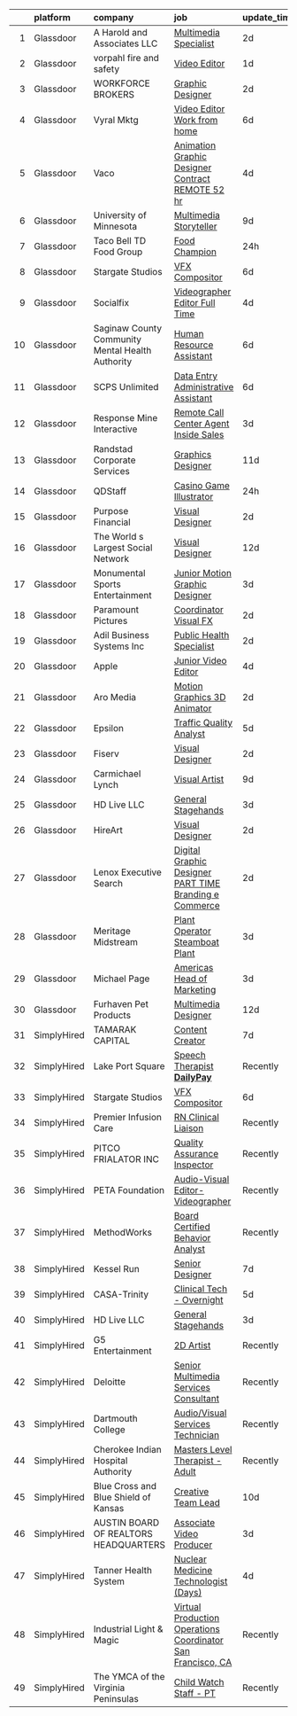

|    | platform    | company                                          | job                                                                                                                                                                                                                                                                                                                                                                                                                                                                                                                                                                                                                                                                                                                                                                                                                                                                                                                                                                                                                                                                                                                                                                                                                                                                                                                                                                                                              | update_time   | location             |
|---:|:------------|:-------------------------------------------------|:-----------------------------------------------------------------------------------------------------------------------------------------------------------------------------------------------------------------------------------------------------------------------------------------------------------------------------------------------------------------------------------------------------------------------------------------------------------------------------------------------------------------------------------------------------------------------------------------------------------------------------------------------------------------------------------------------------------------------------------------------------------------------------------------------------------------------------------------------------------------------------------------------------------------------------------------------------------------------------------------------------------------------------------------------------------------------------------------------------------------------------------------------------------------------------------------------------------------------------------------------------------------------------------------------------------------------------------------------------------------------------------------------------------------|:--------------|:---------------------|
|  1 | Glassdoor   | A  Harold and Associates  LLC                    | [Multimedia Specialist](https://www.glassdoor.com/partner/jobListing.htm?pos=128&ao=1136043&s=58&guid=00000181c804be48900df1cc1fd72e0e&src=GD_JOB_AD&t=SR&vt=w&ea=1&cs=1_8333eaa5&cb=1656918163585&jobListingId=1007976546724&jrtk=3-0-1g7409fofk62h801-1g7409foukuhv800-23448ccb9aa896b8-)                                                                                                                                                                                                                                                                                                                                                                                                                                                                                                                                                                                                                                                                                                                                                                                                                                                                                                                                                                                                                                                                                                                      | 2d            | Jacksonville, FL     |
|  2 | Glassdoor   | vorpahl fire and safety                          | [Video Editor](https://www.glassdoor.com/partner/jobListing.htm?pos=103&ao=1110586&s=58&guid=00000181c804be48900df1cc1fd72e0e&src=GD_JOB_AD&t=SR&vt=w&ea=1&cs=1_aab1cf2a&cb=1656918163582&jobListingId=1007979048734&cpc=59DEFF8D475298C3&jrtk=3-0-1g7409fofk62h801-1g7409foukuhv800-3e4898d827556b1f--6NYlbfkN0D4nuovUOU2dPryPr7-xanE7ZFWASvaSyNm3BqXIbrO0qkmT-zCxvI2C2ugo7yCEShKPJrS2vRya8ksvBt0NAz4TZZeA4kWd_AkIsEQ8WIJGiAG4WQlOd2HH3hDeejaZqFlfQ9hJCtxHa9jL7iUUrNP-MuRHVR3oUbTmBwGqZr8LThto0pg5CH684ML43fkJFNLvxaFzEB5v6unrHTXnOtmoFVQlMAHF4CoKHevZZv0KvQnSyGAS_fmwPu_t-y3MdTOt8GwkIQ9xOxzXyCCSxOPZEdEvAAaYeT4QzDcTzGqdYN2nVv_MwILclVzq-haDtTPHVaddfNLMBHyhZxteu3btnLC1Gv50nd53CTur0_CuNbl18Eq_AzprICBGWfaTblZa5mCmENCYW_sGkGXf_dARYV5NdmQjLmHtoXinZ6eC_6oDCFRDqc6ttah9q0oVnIJAytT6yvuiuRQjjimt_DXms5uvdWKseCMX8XF4_GGWC2nFbjbovnR)                                                                                                                                                                                                                                                                                                                                                                                                                                                                                                                                                                          | 1d            | Remote               |
|  3 | Glassdoor   | WORKFORCE BROKERS                                | [Graphic Designer](https://www.glassdoor.com/partner/jobListing.htm?pos=106&ao=1110586&s=58&guid=00000181c804be48900df1cc1fd72e0e&src=GD_JOB_AD&t=SR&vt=w&ea=1&cs=1_f60d2560&cb=1656918163583&jobListingId=1007977024832&cpc=44CD5376B8534B8F&jrtk=3-0-1g7409fofk62h801-1g7409foukuhv800-3709f68a092d9a9a--6NYlbfkN0B6ls-YGT9t6T3WXqZ08lpEiN6RXNoi-mh5_PH56RHjdGrctHWa2iIpD3vtJZTHuouNaIGdt7jbIu39vSRIULuMO9DFWiEbSmExgkrK4xpnxfmnNPsuG8uIuIXb-vIdMggURJDa2z8JOIJq2CyyCl_o9ygdpdLu6okTLtC1cCFyJmT3YOzlWEZ0si8A0TIh1UNyEVh7MZMq-I5_uHseTvl_kfIpAOmWwT-V4C3hlOT4WRO_fLimzqDdXhyd-O2ULiMh0Izd2b3T5RfPsg3Qdg8prsIrXqTO7f82o7EU3jD_mxLchDQWUVWqhn3D81LvwhiT-sKFIsqsqbd4NW3tvuLPsYBxtCCkucJfJMWgCIbQdyZF-Z9tScoKIgA3tmY4E2zZdkY7wsZSPaygk6KNqBoDzYA8Tqas_mVhEzTrsjMK1qa__GYbuAyXeZMI-MrM2y4KcynwjRwDoeRHOg30hPufAds93rH2CbEsf3pgph-Ynhbbd-dE6YRkS3nmFO4kWVsvmD_Rb1Ai9jDeMY7AtrwwfuB7E71WHjk%3D)                                                                                                                                                                                                                                                                                                                                                                                                                                                                                                                        | 2d            | Nashville, TN        |
|  4 | Glassdoor   | Vyral Mktg                                       | [Video Editor  Work from home ](https://www.glassdoor.com/partner/jobListing.htm?pos=114&ao=1136043&s=58&guid=00000181c804be48900df1cc1fd72e0e&src=GD_JOB_AD&t=SR&vt=w&ea=1&cs=1_bbbdbc38&cb=1656918163585&jobListingId=1007967372023&jrtk=3-0-1g7409fofk62h801-1g7409foukuhv800-dcad1f92b004c58f-)                                                                                                                                                                                                                                                                                                                                                                                                                                                                                                                                                                                                                                                                                                                                                                                                                                                                                                                                                                                                                                                                                                              | 6d            | Omaha, NE            |
|  5 | Glassdoor   | Vaco                                             | [Animation Graphic Designer Contract REMOTE  52 hr](https://www.glassdoor.com/partner/jobListing.htm?pos=110&ao=1110586&s=58&guid=00000181c804be48900df1cc1fd72e0e&src=GD_JOB_AD&t=SR&vt=w&ea=1&cs=1_5bb971d6&cb=1656918163584&jobListingId=1007971871608&cpc=6FC5BA77C9A4CD78&jrtk=3-0-1g7409fofk62h801-1g7409foukuhv800-d4d4a80fe2e5aae8--6NYlbfkN0D_sybMACCpf9B-677oK5j6rPldVB6BlrVvFjO_o-GJZbzuF-qh4PxErFUqfUsv_6thq8g4D528oZ7ZC6V_prj0abU2-epovRai-qZXnmaBSbOCT3Oy3osdvbpymSrBpBhksOZe_KeUepKZAREmJN4LsPPetNaXk-TapOqKYSgPIJBpn5-T1KQu_1hjO2gztrkC0jFCdN3t4JvG56aMBknq7wXgXBSdp9czWOpcfBpYP1RulNYfgydMTmm2R9enHipCgE11W3bXJLRJ2zv6zqS9tmSNi7e6T2LmPIVe5U5y1mbV1KQ9y1m8zDWBJfetxGC7sVVQpS8YmS3l2nGdTS4aKsGKLSc_K_Ku68UNiXMBhn2Yur4SRMt7ghIRmtlWU28w80vl4DFXCl3jdllLpjkzRrumG39caiejqdVdXsnxcKZ0CPJamwxMDaFjzorSKI09k51r8O2mlqxHWUw8cXYukE-KrD-We80-XAX6MdfMbcHB45z52VboAIL2BYjuNwA8DJvtkOfMaRIXMPqju2K0Bmv3pcxYxqk%3D)                                                                                                                                                                                                                                                                                                                                                                                                                                                                                       | 4d            | Atlanta, GA          |
|  6 | Glassdoor   | University of Minnesota                          | [Multimedia Storyteller](https://www.glassdoor.com/partner/jobListing.htm?pos=116&ao=1136043&s=58&guid=00000181c804be48900df1cc1fd72e0e&src=GD_JOB_AD&t=SR&vt=w&cs=1_2d5453df&cb=1656918163585&jobListingId=1007962465730&jrtk=3-0-1g7409fofk62h801-1g7409foukuhv800-e75b932e3d2bffcc-)                                                                                                                                                                                                                                                                                                                                                                                                                                                                                                                                                                                                                                                                                                                                                                                                                                                                                                                                                                                                                                                                                                                          | 9d            | Minneapolis, MN      |
|  7 | Glassdoor   | Taco Bell   TD Food Group                        | [Food Champion](https://www.glassdoor.com/partner/jobListing.htm?pos=117&ao=1136043&s=58&guid=00000181c804be48900df1cc1fd72e0e&src=GD_JOB_AD&t=SR&vt=w&ea=1&cs=1_9c7925e3&cb=1656918163585&jobListingId=1007979725005&jrtk=3-0-1g7409fofk62h801-1g7409foukuhv800-b90a75d25d01a663-)                                                                                                                                                                                                                                                                                                                                                                                                                                                                                                                                                                                                                                                                                                                                                                                                                                                                                                                                                                                                                                                                                                                              | 24h           | Barrigada, GU        |
|  8 | Glassdoor   | Stargate Studios                                 | [VFX Compositor](https://www.glassdoor.com/partner/jobListing.htm?pos=115&ao=1136043&s=58&guid=00000181c804be48900df1cc1fd72e0e&src=GD_JOB_AD&t=SR&vt=w&ea=1&cs=1_e80ae431&cb=1656918163585&jobListingId=1007966697021&jrtk=3-0-1g7409fofk62h801-1g7409foukuhv800-9a82145b9a2f7faf-)                                                                                                                                                                                                                                                                                                                                                                                                                                                                                                                                                                                                                                                                                                                                                                                                                                                                                                                                                                                                                                                                                                                             | 6d            | Remote               |
|  9 | Glassdoor   | Socialfix                                        | [Videographer   Editor   Full Time](https://www.glassdoor.com/partner/jobListing.htm?pos=127&ao=1136043&s=58&guid=00000181c804be48900df1cc1fd72e0e&src=GD_JOB_AD&t=SR&vt=w&cs=1_d0b1b9ba&cb=1656918163585&jobListingId=1007970454580&jrtk=3-0-1g7409fofk62h801-1g7409foukuhv800-0e3c5aa87cda38bc-)                                                                                                                                                                                                                                                                                                                                                                                                                                                                                                                                                                                                                                                                                                                                                                                                                                                                                                                                                                                                                                                                                                               | 4d            | New Jersey           |
| 10 | Glassdoor   | Saginaw County Community Mental Health Authority | [Human Resource Assistant](https://www.glassdoor.com/partner/jobListing.htm?pos=125&ao=1136043&s=58&guid=00000181c804be48900df1cc1fd72e0e&src=GD_JOB_AD&t=SR&vt=w&ea=1&cs=1_f150b39e&cb=1656918163585&jobListingId=1007967051572&jrtk=3-0-1g7409fofk62h801-1g7409foukuhv800-f3458c4dd9227817-)                                                                                                                                                                                                                                                                                                                                                                                                                                                                                                                                                                                                                                                                                                                                                                                                                                                                                                                                                                                                                                                                                                                   | 6d            | Saginaw, MI          |
| 11 | Glassdoor   | SCPS Unlimited                                   | [Data Entry Administrative Assistant](https://www.glassdoor.com/partner/jobListing.htm?pos=123&ao=1136043&s=58&guid=00000181c804be48900df1cc1fd72e0e&src=GD_JOB_AD&t=SR&vt=w&ea=1&cs=1_7adabc7b&cb=1656918163585&jobListingId=1007966772248&jrtk=3-0-1g7409fofk62h801-1g7409foukuhv800-51cfadbc110e7e2c-)                                                                                                                                                                                                                                                                                                                                                                                                                                                                                                                                                                                                                                                                                                                                                                                                                                                                                                                                                                                                                                                                                                        | 6d            | Torrance, CA         |
| 12 | Glassdoor   | Response Mine Interactive                        | [Remote Call Center Agent   Inside Sales](https://www.glassdoor.com/partner/jobListing.htm?pos=124&ao=1136043&s=58&guid=00000181c804be48900df1cc1fd72e0e&src=GD_JOB_AD&t=SR&vt=w&ea=1&cs=1_755da430&cb=1656918163585&jobListingId=1007975490246&jrtk=3-0-1g7409fofk62h801-1g7409foukuhv800-320ff775318f2e4b-)                                                                                                                                                                                                                                                                                                                                                                                                                                                                                                                                                                                                                                                                                                                                                                                                                                                                                                                                                                                                                                                                                                    | 3d            | Remote               |
| 13 | Glassdoor   | Randstad Corporate Services                      | [Graphics Designer](https://www.glassdoor.com/partner/jobListing.htm?pos=113&ao=1110586&s=58&guid=00000181c804be48900df1cc1fd72e0e&src=GD_JOB_AD&t=SR&vt=w&ea=1&cs=1_70a52b19&cb=1656918163584&jobListingId=1007956936507&cpc=3BA4CE39D5B5DEF5&jrtk=3-0-1g7409fofk62h801-1g7409foukuhv800-a10c52663c4a0b0b--6NYlbfkN0BI5uAquhv6luMiTjTK_pX6QnJ2xp26kgPF5SzwDlAeCi5lf3b2XVfwewJLgvbddXrnkjAgf-DLwTxLM4Vsu2uYSNqr9WtG1MydVLDUwSL6YlNtPNbrBiium05jJvrjSJZqdhgHc3HAi3KFze3Lnb-IK821tnL8Sn_43Zfyq5uwcjA8F92Bo9nxKGZyAKLSPCmleAFoOXxkQQGL3G1CYaNsFzEtk13wYbD0HGVNdhI6bcRjaBfmCPYSSoWZPp0Wr-yrhq23fcG-KWVoXD8_du1Ui60t7awYBKK6ZcfhEbIV-TaV3tv9kwyQblikZQEef84ladyQ9cabNYKRA4z0QoAPofUsovnlto7Pm02sz0NBpJYuw0uK1KpejmTpU4xtY-8ILlWSwLCFu92K4-hMkwqw-mwSIIlzbeRiQ7CcQWlxH3xBnGAi_I-qSF-IQBqn8X95gH9VhIJiPPDEVznlYq4Ol7uppYGoJPvBiPJ8Z_jVW_m8y_dTA8176c8DOJj-Knu3oAVFruUr71uPjWniohrHMOZWlzeviIimIH4avQxSMEfVHdkhkSXo9NIvLJkckAFW2nII9SP-R7pgIYrgpOP6h8p0PkE5__2_A-AmVgQaReNmh0VCGDo5isNtd_PASCbjBzeiaZWkVNKQQI1d7CTi)                                                                                                                                                                                                                                                                                                                                                                                                     | 11d           | Remote               |
| 14 | Glassdoor   | QDStaff                                          | [Casino Game Illustrator](https://www.glassdoor.com/partner/jobListing.htm?pos=120&ao=1136043&s=58&guid=00000181c804be48900df1cc1fd72e0e&src=GD_JOB_AD&t=SR&vt=w&ea=1&cs=1_3d09393e&cb=1656918163585&jobListingId=1007979465017&jrtk=3-0-1g7409fofk62h801-1g7409foukuhv800-7b5571057083f71e-)                                                                                                                                                                                                                                                                                                                                                                                                                                                                                                                                                                                                                                                                                                                                                                                                                                                                                                                                                                                                                                                                                                                    | 24h           | Escondido, CA        |
| 15 | Glassdoor   | Purpose Financial                                | [Visual Designer](https://www.glassdoor.com/partner/jobListing.htm?pos=101&ao=1110586&s=58&guid=00000181c804be48900df1cc1fd72e0e&src=GD_JOB_AD&t=SR&vt=w&cs=1_03a00e16&cb=1656918163581&jobListingId=1007978027094&cpc=956B2567E1972B70&jrtk=3-0-1g7409fofk62h801-1g7409foukuhv800-80917c0488b41800--6NYlbfkN0DSwrzLV_d009t00Noqv8485ZIMmCq0NIXHKosxbhm15qabQEHgk6wsQRlkA3A80bZb9PbpfHGfKe6iUksRL5ftl87KqNy0Y1yMxMeGftJ4MLYIdzNZ_HOrtLRBVHg6zEmRj0Y_A5RJolt1YIyNjcFsaNldLVCojNt0wxCcr-19apgb-_7QqN3pZVUvMt7LbQ_d6mEFrDRaDu_MujOxojCsx_GrX7bWPkHN6hYwIUihZXt4egCJyEmwdnITSAlu9zY_qlybmtuQMnnH7G93o-YMOJPsf_eA1fcL8FH6kBBeFFi4XCi_F86NfFzkwIQyZAZby6NcbU1_YvoSEuVO_Qk-S_3j1MS1TublF2vCwU1ZJvFD_waf_eqWxn7qCduZi7OjGlqUtXDyF-v1K2o4rWddY1pgsgfqraKNf0DJCG1m1jB3LCiCPcbH032hS12tNdFUUhb8lzvVmLijYqrtuOUYUjGOuCA1YvEGo2PJwrs-qelVeLJiV3bCsqY6hfnkdNKcwBRvugVaXrr1CnN5pJE70POAzfAAXh9nIrGSPWCVZ_ohk_4TCnNijyiBhmbOLzyXITZtYAxWCtpWSn3CNFX7uKoICCEEIsWbBZWxdIasFy0Qd0wgMvim04OH60DJ9HCVI6WeH9wO9wpkm2r0Wy3UAZggyhKcfHR8OqBLTNhyxLnrLFtvpL585IuyH7XV15Q%3D)                                                                                                                                                                                                                                                                                                                                                              | 2d            | Spartanburg, SC      |
| 16 | Glassdoor   | The World s Largest Social Network               | [Visual Designer](https://www.glassdoor.com/partner/jobListing.htm?pos=109&ao=1110586&s=58&guid=00000181c804be48900df1cc1fd72e0e&src=GD_JOB_AD&t=SR&vt=w&ea=1&cs=1_1d05acfd&cb=1656918163584&jobListingId=1007955687007&cpc=F4EED0218A761C36&jrtk=3-0-1g7409fofk62h801-1g7409foukuhv800-ce8889ce7fc4f548--6NYlbfkN0DSgjPPcnEdvoK3uuxfISLALE6pB1FR7YSHOr_tSg5_QGIhoz_2VqUepdcKLBLI_zQ5boPxTjRiTM9bxT1QoaUOlrfsHjXjdD7u_YtKGV3lMlJO6Y-qOS1T_1INYeJezg33-OILdvl-nqj3731pyrhlwU2TCpzVvVh0ZCH5wJIOVcJpkMs-7SvtvO1fYGBXDYXkWEzcXKgdFLyzqXqqARvvPsRQygOzFTwPSZOCeofJHJWFPd9DhIW0HCGsgtAlBeHvh1sMOzoOSj8qeurATZMH_XPFdRTNPC0Uw1CETwk1TNxRcdj3bGns5uCeLrUkrd4hG9wUCNOjD15mkJDYhqRZOk69_zWZh6Mu8Mw13BGLSv9nNmQvDn013ka5Mw-P4KWIMYvxz4f1_YjS7NLz4PIbxD-1hHPwa1w2Nb-6-tedf-QZ8cEB37LIifWZa1v4PaoCUBBpoGVJ7mhOx_bh0G38toYO_HSF4l3Y7v9BtS-j5xBbv1Sl3P1WYTI1c1Pmw3CFay57_YMt1UOFC494fhxhpNPtsQA9dFB4StfH0tlPTJRRw9A9Y9nEx27M29IA52R1Vh9ngznOAQ%3D%3D)                                                                                                                                                                                                                                                                                                                                                                                                                                                                           | 12d           | San Francisco, CA    |
| 17 | Glassdoor   | Monumental Sports   Entertainment                | [Junior Motion Graphic Designer](https://www.glassdoor.com/partner/jobListing.htm?pos=122&ao=1136043&s=58&guid=00000181c804be48900df1cc1fd72e0e&src=GD_JOB_AD&t=SR&vt=w&cs=1_7448dc55&cb=1656918163585&jobListingId=1007973152283&jrtk=3-0-1g7409fofk62h801-1g7409foukuhv800-f89fdc98d1257624-)                                                                                                                                                                                                                                                                                                                                                                                                                                                                                                                                                                                                                                                                                                                                                                                                                                                                                                                                                                                                                                                                                                                  | 3d            | Washington, DC       |
| 18 | Glassdoor   | Paramount Pictures                               | [Coordinator  Visual FX](https://www.glassdoor.com/partner/jobListing.htm?pos=119&ao=1136043&s=58&guid=00000181c804be48900df1cc1fd72e0e&src=GD_JOB_AD&t=SR&vt=w&cs=1_c7d0fcaa&cb=1656918163585&jobListingId=1007977299470&jrtk=3-0-1g7409fofk62h801-1g7409foukuhv800-5c747d95737274b9-)                                                                                                                                                                                                                                                                                                                                                                                                                                                                                                                                                                                                                                                                                                                                                                                                                                                                                                                                                                                                                                                                                                                          | 2d            | Los Angeles, CA      |
| 19 | Glassdoor   | Adil Business Systems  Inc                       | [Public Health Specialist](https://www.glassdoor.com/partner/jobListing.htm?pos=111&ao=1110586&s=58&guid=00000181c804be48900df1cc1fd72e0e&src=GD_JOB_AD&t=SR&vt=w&ea=1&cs=1_91c8f129&cb=1656918163584&jobListingId=1007976635679&cpc=F41FEAB56D215062&jrtk=3-0-1g7409fofk62h801-1g7409foukuhv800-deaecac8f372fddc--6NYlbfkN0ALJ8-BgTMq8Aq73shKeY4PE6BPURZg6DHZNdKer2lE6npOpRHJfSdxGOk5ME_WyD3pqTQN5Cm3TAEhU_qJAJIe3qMatUqXjAZZTAAagwqWDzppnkeirqdw01FRcbikI2JKo_IQgTehsJ9u2MuJ4PDcQaTYkBKYe4PtWOJx5xEU8pHWRM3J_WAm7YULj_PdNfi9WOIWy5PMuVYn_Qmcp0XHA8XwJ-74W6yBcPcQSdllrO_SasM2iMxF1DQQcxKa1-lVkuQBmzwiE_7s4PwGOMst2AWKAGlHfIh4mu8e3cMvVlKgoutJs0bdktUKdFzHsjn5TgeNNGsvuFA1GHdq529eaKjSe9iYyMRpS6pJICzkvTdqb5gDppBnHzBfkxE_6Uzlf4rz6QzSDtTBbTl31SZQAm6ILk1bQFlljTuTFZfFO-i5sjeXd6buk3B1z5os05uguN0Cny0jEIdcFfu1mUzkonyBnhWlTfia8OF4jKwrBUthXP-MlhbiDsxD71cFPK-IBR3mmBdwdg%3D%3D)                                                                                                                                                                                                                                                                                                                                                                                                                                                                                                                                  | 2d            | Cranston, RI         |
| 20 | Glassdoor   | Apple                                            | [Junior Video Editor](https://www.glassdoor.com/partner/jobListing.htm?pos=126&ao=1136043&s=58&guid=00000181c804be48900df1cc1fd72e0e&src=GD_JOB_AD&t=SR&vt=w&cs=1_8f0b23b4&cb=1656918163585&jobListingId=1007970446846&jrtk=3-0-1g7409fofk62h801-1g7409foukuhv800-7d0171da10fda862-)                                                                                                                                                                                                                                                                                                                                                                                                                                                                                                                                                                                                                                                                                                                                                                                                                                                                                                                                                                                                                                                                                                                             | 4d            | Cupertino, CA        |
| 21 | Glassdoor   | Aro Media                                        | [Motion Graphics 3D Animator](https://www.glassdoor.com/partner/jobListing.htm?pos=104&ao=1110586&s=58&guid=00000181c804be48900df1cc1fd72e0e&src=GD_JOB_AD&t=SR&vt=w&ea=1&cs=1_f3eb1b99&cb=1656918163583&jobListingId=1007977616486&cpc=56C4EA4A1A191A49&jrtk=3-0-1g7409fofk62h801-1g7409foukuhv800-b120fe1b859ad968--6NYlbfkN0A953Z9EfJZc5Z9y7Wb0NkuJO-5BBnqXCJSieP3bN3oT5bPCnx7cVWY8ewKnLwouyIJKlOmm3CjHcy64TAhoSfh8JIpJ78OjKdJOzhJLdVV_2PVwPwZeKDpCYs-QD_PuVac8R9nn6NCnILtT4KSlPNPqUez0_Ou64wbOI-tZnfkNqCBRN7hD4JV7wlC6LeXpGGVui9VATYoHHsgGfHbE7KRG6qqWrzTCD8GLmux4rbHfLhmCHgp3Rlk9XhwNmqa16JWA0lOVCuxp9ruko_sIlNH_tPEOjOU8bF-lM4q06FSaiCnpqRc_u1zgWuvCVF2Xb-AoJ03jenn93JThGzlX-LqqstOBQGJtO_112myPX511POvKKpgiX4211OYa_R-VJ7Hncsg34_g50PaST-qOMfAVtt2BYjAaRVdtqZnCw78qDqt7_6QBW-a7MemxPHiwyhWyVEsqMtl87uipNqu752ZY-FJO6yfZObw6H814ha7D6uBaSYldl-rVnz0Gyh5SZM%3D)                                                                                                                                                                                                                                                                                                                                                                                                                                                                                                                                             | 2d            | Remote               |
| 22 | Glassdoor   | Epsilon                                          | [Traffic Quality Analyst](https://www.glassdoor.com/partner/jobListing.htm?pos=102&ao=1110586&s=58&guid=00000181c804be48900df1cc1fd72e0e&src=GD_JOB_AD&t=SR&vt=w&cs=1_8ad06753&cb=1656918163581&jobListingId=1007968863384&cpc=20E46BB5786CE82A&jrtk=3-0-1g7409fofk62h801-1g7409foukuhv800-5c126fd60c971240--6NYlbfkN0D3zZ_ASCFyv4hXru9Ra-w9vKx6N-cVz9iFs_U0KKU9L5k_mGLbOFh6mBfr7FZGqbBCt4ox1SoM7xTaFJn3BdLKm14rN0g-_L1Bp9ab6mZwLDBCjffAtHkPgD-2x5KCyPS4s0Ew4wjuYiWTSl7kUfRJVOiINVKlJmNo2T99t93_9P4BAzE-OyOwR5ZDT-UZLd1SC6XFSzX8pGhKlKd5OJzTBX5xabCEVH9ePDBrHqtZJr-Dm_X8qxNW-nK3BJyfdH0T1HTQ3k7nrzoKplCixSMheTEx3w7Uo1a7yxlfvzv6u9evNds2kjZcQZvpS5KBHwkXnZ6Edr7C1MtnQLDhKPWzeYkKH1UEpF1P3pdxgKRwgTvYMBr7iFD0d9PvUV0GEGpSj6ggBDLsJvxkf2NOuYZ8pTjavVz0SVQd7Ho8IwASE2ExuAVcJWEs_sd2MOOhh_E09odMpZdSFpExoyVsmectjThznrGUwZMR4cauUADhnd17RKZ63FejfD90qVhsqt40qsuXXYeQ4Zw5hsU2dO8Se7NaaPdXrUq07HmVxAmAmA%3D%3D)                                                                                                                                                                                                                                                                                                                                                                                                                                                                                                        | 5d            | Agoura Hills, CA     |
| 23 | Glassdoor   | Fiserv                                           | [Visual Designer](https://www.glassdoor.com/partner/jobListing.htm?pos=107&ao=1110586&s=58&guid=00000181c804be48900df1cc1fd72e0e&src=GD_JOB_AD&t=SR&vt=w&cs=1_f1e0849f&cb=1656918163582&jobListingId=1007977597118&cpc=451933188B21919D&jrtk=3-0-1g7409fofk62h801-1g7409foukuhv800-8b699b3c53af99c8--6NYlbfkN0BhYylDqghje0ff2KplHg9yv97rDOpeEevfMVEZYorIBLrP4vrvtfO4wMO5SUYSXSYVHSGEFBbXm-eEYmd-kT3XWGkCF6EZoYk2twLZD_qqNloACqibtt_YO-i3zR_KC1OWo8MuYst3cGJ8eLYZZy7hMbU0vnkUubmHDScQnHbzgi1fqs7qXvZTVglUK2JraGI_S1jPn0r_E55zyXjlFwUeScTbSnaQo8bN82LlXneKgAAH4JifFDAXs9O3XGV_haj19ELjta_X_94TlH1CJOe0dnAes1Awsyw2i2S-5pAcZ3x4CD0NdhQyQPFU3_44mNkVHFNBFRYKm4tX4pX5RCdqQ4p4Ktf7UyD9TUmb2LucQUhSNTd5A2T0QCQe9fpziHI0-mB285CqeyNvpKxTYbRiO8scdqKjz3G5EXy0tjlAv3oe8iRx27GeGngveCBxevXPWKsO0sltIM8DirU-D6BUZz7b1p0KHQ7Rs_6_mroFxd1fzGEtJq66lcVsVeq2qKqfcvJ8gSQIq1NxDj6KBY-iUZPiyw4GqcoBm8_D4tvtNRlmb9e5KNYdRxDZPbspRZMuirUVhU42G5SOBtSTJ372)                                                                                                                                                                                                                                                                                                                                                                                                                                                                            | 2d            | Short Hills, NJ      |
| 24 | Glassdoor   | Carmichael Lynch                                 | [Visual Artist](https://www.glassdoor.com/partner/jobListing.htm?pos=118&ao=1136043&s=58&guid=00000181c804be48900df1cc1fd72e0e&src=GD_JOB_AD&t=SR&vt=w&ea=1&cs=1_4c455379&cb=1656918163585&jobListingId=1007962827087&jrtk=3-0-1g7409fofk62h801-1g7409foukuhv800-113ec67f025a0557-)                                                                                                                                                                                                                                                                                                                                                                                                                                                                                                                                                                                                                                                                                                                                                                                                                                                                                                                                                                                                                                                                                                                              | 9d            | Minneapolis, MN      |
| 25 | Glassdoor   | HD Live LLC                                      | [General Stagehands](https://www.glassdoor.com/partner/jobListing.htm?pos=129&ao=1136043&s=58&guid=00000181c804be48900df1cc1fd72e0e&src=GD_JOB_AD&t=SR&vt=w&ea=1&cs=1_64b26d70&cb=1656918163585&jobListingId=1007975113134&jrtk=3-0-1g7409fofk62h801-1g7409foukuhv800-b4cd6235db8c3a9d-)                                                                                                                                                                                                                                                                                                                                                                                                                                                                                                                                                                                                                                                                                                                                                                                                                                                                                                                                                                                                                                                                                                                         | 3d            | Cincinnati, OH       |
| 26 | Glassdoor   | HireArt                                          | [Visual Designer](https://www.glassdoor.com/partner/jobListing.htm?pos=108&ao=1110586&s=58&guid=00000181c804be48900df1cc1fd72e0e&src=GD_JOB_AD&t=SR&vt=w&ea=1&cs=1_12350c17&cb=1656918163583&jobListingId=1007977899718&cpc=32EE424DE2B657EB&jrtk=3-0-1g7409fofk62h801-1g7409foukuhv800-6b81546da584eca9--6NYlbfkN0DSgjPPcnEdvoK3uuxfISLALE6pB1FR7YSHOr_tSg5_QGIhoz_2VqUepdcKLBLI_zRMcw5tZLk0llKVt2y6ZfiF4DESAVdIA6LN-upTV22_17VrfVykjSV0VMoSUitqLSUxFeDIRenTk7qBgG9isPPAptWdBwEzys-kXPnwu_QKz_k2Yd4TJDkfHDP3QMunpPgki-jMRrSf5a3K__qJGVZQfaE5mvpGxwx13JZ81hcguXcFq2FjLT_WtDopEQRG-WqXa8bV7rlNnpRwzdCB9buRaov3mrFMgECxeq8wNhXJ53KFn1jHXrFemA65qBxua7-C9j9WBWXc3WQpgZLbccWO2SAwu4CuGgvZmIuPZC1Jbx0v5MzezGFjvsPCQkpHPs90KmolcFzmEheXlfEYczMNsbHM0Ol4FtY0YYVF7V-inSnWH9gWG3UlTzTk0dJEy3TF8d0b0NJw5Bi8HjSgjugZXdJN0hf8OOI0NmyjN6OBNU-CTIWcO_41ee8IF4CzHm0WTk_U1axyehkFFeBSBqm45J7CP9YRsICendjKChxKEmC7OjkkinU8WQGV15n_wxU%3D)                                                                                                                                                                                                                                                                                                                                                                                                                                                                                         | 2d            | Los Angeles, CA      |
| 27 | Glassdoor   | Lenox Executive Search                           | [Digital Graphic Designer  PART TIME  Branding  e Commerce  ](https://www.glassdoor.com/partner/jobListing.htm?pos=105&ao=1110586&s=58&guid=00000181c804be48900df1cc1fd72e0e&src=GD_JOB_AD&t=SR&vt=w&ea=1&cs=1_52c1a007&cb=1656918163583&jobListingId=1007977383031&cpc=42BEC95245890617&jrtk=3-0-1g7409fofk62h801-1g7409foukuhv800-1320e3432484d777--6NYlbfkN0AFRV3_2dkB6SuydGIGxPVEJoJqCW_np2MhSmgJaCX6psULqOrDhGc7TYQOH0y9bei69uXxmO2lmCdcTdheGEWQvfM3tZngkHId5idKC_9VI_KulBitANPHgr7Ep-BEfLCr2T801H9gh60ZpfQYOv6WrgWYvDMb9IJjStn7d1X6UOgc48AfNws_sb_xHvWDYVHxtDQnzH5x_dTx2VdR7wpEt4p0WIHN5vzC5vlVgtutj70a1hBDkrTBftiu99MpXY7wg1PBDgfFfbs94LcYHIZhAR4Bz_yaTnI_8B68SV0hNOkF_VmzRBFZQf_0_GHlFmBkjXH6GqXZ_ckOQdXWB5b2b3PdVoU0w7CiFr01blDt23PpvEODmkU2ZpIeL8poUijhXySBzHxVtKTHgpmMK6mf-gof3Ve43CzbdaVoagWsOlsITXY3Hw-OuYKMdoF3F5UScGD4BAjjfXbc4aJtfcsJKlUVW3ihigSjwj6garAzv4WmPOjFjOUxXdzpCw3q1fjCF_egyXu9iw%3D%3D)                                                                                                                                                                                                                                                                                                                                                                                                                                                                                               | 2d            | Remote               |
| 28 | Glassdoor   | Meritage Midstream                               | [Plant Operator   Steamboat Plant](https://www.glassdoor.com/partner/jobListing.htm?pos=130&ao=1136043&s=58&guid=00000181c804be48900df1cc1fd72e0e&src=GD_JOB_AD&t=SR&vt=w&cs=1_cda03f99&cb=1656918163585&jobListingId=1007974213541&jrtk=3-0-1g7409fofk62h801-1g7409foukuhv800-38d9859e891632d2-)                                                                                                                                                                                                                                                                                                                                                                                                                                                                                                                                                                                                                                                                                                                                                                                                                                                                                                                                                                                                                                                                                                                | 3d            | Douglas, WY          |
| 29 | Glassdoor   | Michael Page                                     | [Americas Head of Marketing](https://www.glassdoor.com/partner/jobListing.htm?pos=112&ao=1110586&s=58&guid=00000181c804be48900df1cc1fd72e0e&src=GD_JOB_AD&t=SR&vt=w&cs=1_9628c03f&cb=1656918163584&jobListingId=1007975789762&cpc=F41FEAB56D215062&jrtk=3-0-1g7409fofk62h801-1g7409foukuhv800-fb59658fdedeaa3c--6NYlbfkN0BR3ykMnr3Vw97HK5IC0i9Uo32NXohanwqRY-CI8z69bhgeevNMD5Qwspc8okAYAwZqPD-vzpBVGxOk1JbzlL97gcdGjyFt9Pwp9vstZNah8WffxFER1R4mGQOB9ZTbF22o34umAh9Ta5SVAigkDQEMrfCCREDKi0dFSW56uiUVia_Sv0N67abXNH1opUExSzA691uSUCktQ1skbFrfudsXm1PwBV20j7D48aLJkjGyYw_lUWDr-myjvC7tgSPmOzsFLYQykBB5RSJYzUDsn1An3WYdEht4QL_MRcV74dWCE7AvkKzFD2Y7uQGBZEjOANDi9l7nyFtc9n5ZKXxZcK5Mqt59xSFq_mN-u9wvvFy74LIJDt8d7KkIu1wSMxl0arlMWNlBZMbOYEDueeoJIcORKcaGqKsMZN96L8piqwRpak7PO-1PAuuvEDHJaiGgR79q85dh7Golohw6vb9CiIaAFvLAb2s3S5ogNSyAcd6F17pvIPzaNhOuOTOj-Kr1qBVe3XWZ6RNz-Bogenx3KSf6ikziHJPkMsUxTlqF9FXHXO07Xl4mAamzBGfkcjLKXIkYPN2IwNqsY9OPyIDR26N-K9GFNCrJ8uxPV7xB1TlDTxTBp5vOSQ7z81SUvM19Frfu4yRSNsNVZOR7QSCwMBdxsX9wMql9N7BAgFlMYkr9z1QV4qBX3h_HQaJ7KubNwnN9Bmx5k-oJsQwMdwMnqigag7isgkD7bdTrRv2I0yWynBNYQTU1OOJlAU6hVItkx69WHFxl84pkK-Oip2LL4mnqwTvvxEjcDT6LfJ4_gLUIDlvlmnMcSjjl-CdTRulkUh6-C37CPcPMmpcJ6AbyyQMNAyB-niVGr3IK8guIiad4so5iVT4s86WqcsQI2LllrlUb3dZ0YrAgCSrSD9VvsB9svm0_JmnAwHBU9HSeCQGj4wlGPg45FXGIVoFtwbEqkSAn5UmSZwC0LMOUmR5cTQutY-EFghAl5MUI5rboyG7YwGwzn-VNDp4cWoLejaQFlye4sJhThrp77if3Gwx5QpW_) | 3d            | Norcross, GA         |
| 30 | Glassdoor   | Furhaven Pet Products                            | [Multimedia Designer](https://www.glassdoor.com/partner/jobListing.htm?pos=121&ao=1136043&s=58&guid=00000181c804be48900df1cc1fd72e0e&src=GD_JOB_AD&t=SR&vt=w&ea=1&cs=1_52aba6a2&cb=1656918163585&jobListingId=1007954940606&jrtk=3-0-1g7409fofk62h801-1g7409foukuhv800-d9fd6399a7297b92-)                                                                                                                                                                                                                                                                                                                                                                                                                                                                                                                                                                                                                                                                                                                                                                                                                                                                                                                                                                                                                                                                                                                        | 12d           | Bellingham, WA       |
| 31 | SimplyHired | TAMARAK CAPITAL                                  | [Content Creator](https://www.simplyhired.com/job/pHiMc0Ba27gF8K5ULS0kQ_oruy71Bg5uRKeyRAjhT9kxY58S7I7hww?q=visual+effects)                                                                                                                                                                                                                                                                                                                                                                                                                                                                                                                                                                                                                                                                                                                                                                                                                                                                                                                                                                                                                                                                                                                                                                                                                                                                                       | 7d            | Springville, UT      |
| 32 | SimplyHired | Lake Port Square                                 | [Speech Therapist **DailyPay**](https://www.simplyhired.com/job/UnbmGA5ask0d3rqUECA3Vus0b1qHb1rsdbo-W4HeVzi_DQ2TQoAJ7Q?q=visual+effects)                                                                                                                                                                                                                                                                                                                                                                                                                                                                                                                                                                                                                                                                                                                                                                                                                                                                                                                                                                                                                                                                                                                                                                                                                                                                         | Recently      | Leesburg, FL         |
| 33 | SimplyHired | Stargate Studios                                 | [VFX Compositor](https://www.simplyhired.com/job/Sfd19adjJ5XjbtUNNvu-vz3MYh08PG5FxyGQ-h967jvwbASIAsqbDw?q=visual+effects)                                                                                                                                                                                                                                                                                                                                                                                                                                                                                                                                                                                                                                                                                                                                                                                                                                                                                                                                                                                                                                                                                                                                                                                                                                                                                        | 6d            | Remote               |
| 34 | SimplyHired | Premier Infusion Care                            | [RN Clinical Liaison](https://www.simplyhired.com/job/8u0_lLq4uDINUWBE37O8AYNbYp_eXm92J9gxVigBKOfAqsRWwTkr7w?q=visual+effects)                                                                                                                                                                                                                                                                                                                                                                                                                                                                                                                                                                                                                                                                                                                                                                                                                                                                                                                                                                                                                                                                                                                                                                                                                                                                                   | Recently      | West Los Angeles, CA |
| 35 | SimplyHired | PITCO FRIALATOR INC                              | [Quality Assurance Inspector](https://www.simplyhired.com/job/Ivf6gweFEec0s3XOiu34ADVmD4azDUbjFQvZBsWDoJSNPuMI_R6M0A?q=visual+effects)                                                                                                                                                                                                                                                                                                                                                                                                                                                                                                                                                                                                                                                                                                                                                                                                                                                                                                                                                                                                                                                                                                                                                                                                                                                                           | Recently      | Bow, NH              |
| 36 | SimplyHired | PETA Foundation                                  | [Audio-Visual Editor-Videographer](https://www.simplyhired.com/job/y4aOHqi8u_Q78Yrfnlg7uo2o-Vz3hd-WA3aqyHyC38NrhMeVZ-FzSg?q=visual+effects)                                                                                                                                                                                                                                                                                                                                                                                                                                                                                                                                                                                                                                                                                                                                                                                                                                                                                                                                                                                                                                                                                                                                                                                                                                                                      | Recently      | Los Angeles, CA      |
| 37 | SimplyHired | MethodWorks                                      | [Board Certified Behavior Analyst](https://www.simplyhired.com/job/waBo_4fr9ocI3OA_ESqiA7ISWzJojZp5ZrK-JYrPE2Mc-utbYfKTEw?q=visual+effects)                                                                                                                                                                                                                                                                                                                                                                                                                                                                                                                                                                                                                                                                                                                                                                                                                                                                                                                                                                                                                                                                                                                                                                                                                                                                      | Recently      | Anchorage, AK        |
| 38 | SimplyHired | Kessel Run                                       | [Senior Designer](https://www.simplyhired.com/job/hpSMTk1063tZVaAq1s2B6tXqLqo4_aVZ90iT2M0dbLgHO82W-wmRBA?q=visual+effects)                                                                                                                                                                                                                                                                                                                                                                                                                                                                                                                                                                                                                                                                                                                                                                                                                                                                                                                                                                                                                                                                                                                                                                                                                                                                                       | 7d            | Boston, MA           |
| 39 | SimplyHired | CASA-Trinity                                     | [Clinical Tech - Overnight](https://www.simplyhired.com/job/PNcZO24zl22SM06PjahUxs3kTHhMie1-bwsk9seT7F1etD4b2siKgg?q=visual+effects)                                                                                                                                                                                                                                                                                                                                                                                                                                                                                                                                                                                                                                                                                                                                                                                                                                                                                                                                                                                                                                                                                                                                                                                                                                                                             | 5d            | Olean, NY            |
| 40 | SimplyHired | HD Live LLC                                      | [General Stagehands](https://www.simplyhired.com/job/rwAkJ3etkyCy7R1VphXqoq7hcAXyftjjKja7u5lhy7zwuoSGrtcQFw?q=visual+effects)                                                                                                                                                                                                                                                                                                                                                                                                                                                                                                                                                                                                                                                                                                                                                                                                                                                                                                                                                                                                                                                                                                                                                                                                                                                                                    | 3d            | Cincinnati, OH       |
| 41 | SimplyHired | G5 Entertainment                                 | [2D Artist](https://www.simplyhired.com/job/Sigtge4nG7ayS4-4JKqbM4gtX9-ZFefL3on0nDZFc6I5h0f2Ei5pRg?q=visual+effects)                                                                                                                                                                                                                                                                                                                                                                                                                                                                                                                                                                                                                                                                                                                                                                                                                                                                                                                                                                                                                                                                                                                                                                                                                                                                                             | Recently      | Remote               |
| 42 | SimplyHired | Deloitte                                         | [Senior Multimedia Services Consultant](https://www.simplyhired.com/job/UyL0nY1gPyuykAvhse7ow5PO7mkIiz-oxY6Sjrk46t9xCULJts96hA?q=visual+effects)                                                                                                                                                                                                                                                                                                                                                                                                                                                                                                                                                                                                                                                                                                                                                                                                                                                                                                                                                                                                                                                                                                                                                                                                                                                                 | Recently      | Lake Mary, FL        |
| 43 | SimplyHired | Dartmouth College                                | [Audio/Visual Services Technician](https://www.simplyhired.com/job/lyT8n-8FepmWnypqNdyHcbkc5W2Wz5tLiDpzaJrWl9HtuRbP6xzq6g?q=visual+effects)                                                                                                                                                                                                                                                                                                                                                                                                                                                                                                                                                                                                                                                                                                                                                                                                                                                                                                                                                                                                                                                                                                                                                                                                                                                                      | Recently      | Hanover, NH          |
| 44 | SimplyHired | Cherokee Indian Hospital Authority               | [Masters Level Therapist - Adult](https://www.simplyhired.com/job/Zb1f9ndDfCV9DwGpRQtBDaD502p99LL1Fuxm0qJ1PxK8iNIQhLI8UA?q=visual+effects)                                                                                                                                                                                                                                                                                                                                                                                                                                                                                                                                                                                                                                                                                                                                                                                                                                                                                                                                                                                                                                                                                                                                                                                                                                                                       | Recently      | Cherokee, NC         |
| 45 | SimplyHired | Blue Cross and Blue Shield of Kansas             | [Creative Team Lead](https://www.simplyhired.com/job/iix4LwCc6ZKNwQ4EnJv3lMUYGzTxSqA_OBcBvY_wjKV5s4sGQsL0sg?q=visual+effects)                                                                                                                                                                                                                                                                                                                                                                                                                                                                                                                                                                                                                                                                                                                                                                                                                                                                                                                                                                                                                                                                                                                                                                                                                                                                                    | 10d           | Topeka, KS           |
| 46 | SimplyHired | AUSTIN BOARD OF REALTORS HEADQUARTERS            | [Associate Video Producer](https://www.simplyhired.com/job/aN65ZJW56Q8FHdTsbPGK6poGRC1rE96bMfOBw7HFoUffwvhkF0JSAw?q=visual+effects)                                                                                                                                                                                                                                                                                                                                                                                                                                                                                                                                                                                                                                                                                                                                                                                                                                                                                                                                                                                                                                                                                                                                                                                                                                                                              | 3d            | Austin, TX           |
| 47 | SimplyHired | Tanner Health System                             | [Nuclear Medicine Technologist (Days)](https://www.simplyhired.com/job/XDAEIWqCd-7x5LTtwXKjkpBCSSMyU4kC5kp3XUGo8ltDNpr6OXy4vQ?q=visual+effects)                                                                                                                                                                                                                                                                                                                                                                                                                                                                                                                                                                                                                                                                                                                                                                                                                                                                                                                                                                                                                                                                                                                                                                                                                                                                  | 4d            | Carrollton, GA       |
| 48 | SimplyHired | Industrial Light & Magic                         | [Virtual Production Operations Coordinator San Francisco, CA](https://www.simplyhired.com/job/xjAry6wanJN_aPn6tWP42dD9S9N9kKBY-zlLFbUlo1cJRNbzoWRdsA?q=visual+effects)                                                                                                                                                                                                                                                                                                                                                                                                                                                                                                                                                                                                                                                                                                                                                                                                                                                                                                                                                                                                                                                                                                                                                                                                                                           | Recently      | San Francisco, CA    |
| 49 | SimplyHired | The YMCA of the Virginia Peninsulas              | [Child Watch Staff - PT](https://www.simplyhired.com/job/bTg4reoUq2uwdjtsigZ9COOjAY0Bn9m8ju5u_3CfKDaGaeOfC9GYBg?q=visual+effects)                                                                                                                                                                                                                                                                                                                                                                                                                                                                                                                                                                                                                                                                                                                                                                                                                                                                                                                                                                                                                                                                                                                                                                                                                                                                                | Recently      | Warsaw, VA           |